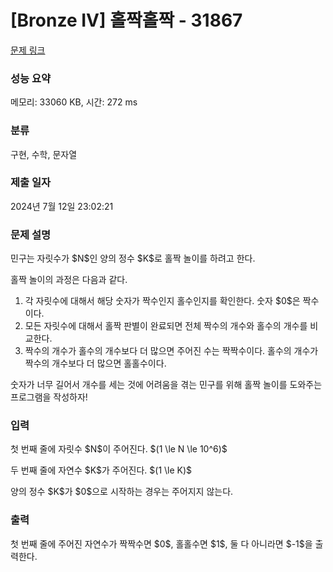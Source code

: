 # [Bronze IV] 홀짝홀짝 - 31867 

[문제 링크](https://www.acmicpc.net/problem/31867) 

### 성능 요약

메모리: 33060 KB, 시간: 272 ms

### 분류

구현, 수학, 문자열

### 제출 일자

2024년 7월 12일 23:02:21

### 문제 설명

<p>민구는 자릿수가 $N$인 양의 정수 $K$로 홀짝 놀이를 하려고 한다.</p>

<p>홀짝 놀이의 과정은 다음과 같다.</p>

<ol>
	<li>각 자릿수에 대해서 해당 숫자가 짝수인지 홀수인지를 확인한다. 숫자 $0$은 짝수이다.</li>
	<li>모든 자릿수에 대해서 홀짝 판별이 완료되면 전체 짝수의 개수와 홀수의 개수를 비교한다.</li>
	<li>짝수의 개수가 홀수의 개수보다 더 많으면 주어진 수는 짝짝수이다. 홀수의 개수가 짝수의 개수보다 더 많으면 홀홀수이다.</li>
</ol>

<p>숫자가 너무 길어서 개수를 세는 것에 어려움을 겪는 민구를 위해 홀짝 놀이를 도와주는 프로그램을 작성하자!</p>

### 입력 

 <p>첫 번째 줄에 자릿수 $N$이 주어진다. $(1 \le N \le 10^6)$</p>

<p>두 번째 줄에 자연수 $K$가 주어진다. $(1 \le K)$</p>

<p>양의 정수 $K$가 $0$으로 시작하는 경우는 주어지지 않는다.</p>

### 출력 

 <p>첫 번째 줄에 주어진 자연수가 짝짝수면 $0$, 홀홀수면 $1$, 둘 다 아니라면 $-1$을 출력한다.</p>


